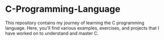 # C-Programming-Language
This repository contains my journey of learning the C programming language. Here, you'll find various examples, exercises, and projects that I have worked on to understand and master C.
